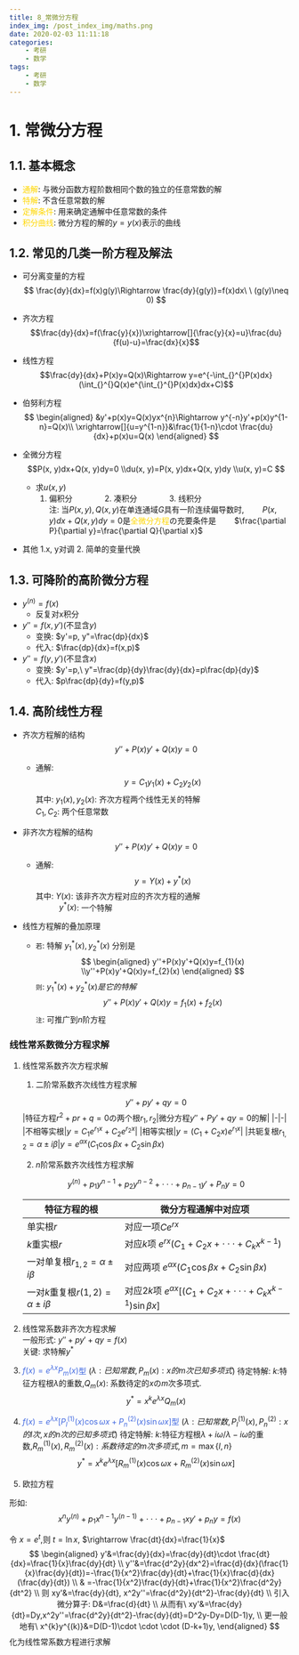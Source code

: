 ```yaml
---
title: 8_常微分方程
index_img: /post_index_img/maths.png
date: 2020-02-03 11:11:18
categories:
    - 考研
    - 数学
tags:
    - 考研
    - 数学
---
```



# 1. 常微分方程

## 1.1. 基本概念

- <font color=#FFD700>通解</font>: 与微分函数方程阶数相同个数的独立的任意常数的解
- <font color=#FFD700>特解</font>: 不含任意常数的解
- <font color=#FFD700>定解条件</font>: 用来确定通解中任意常数的条件
- <font color=#FFD700>积分曲线</font>: 微分方程的解的$y=y(x)$表示的曲线

## 1.2. 常见的几类一阶方程及解法

- 可分离变量的方程
$$
\frac{dy}{dx}=f(x)g(y)\Rightarrow \frac{dy}{g(y)}=f(x)dx\ \ (g(y)\neq 0)
$$
- 齐次方程
$$\frac{dy}{dx}=f(\frac{y}{x})\xrightarrow[]{\frac{y}{x}=u}\frac{du}{f(u)-u}=\frac{dx}{x}$$
- 线性方程
$$$$
$$\frac{dy}{dx}+P(x)y=Q(x)\Rightarrow y=e^{-\int_{}^{}P(x)dx}(\int_{}^{}Q(x)e^{\int_{}^{}P(x)dx}dx+C)$$
- 伯努利方程
$$
\begin{aligned}
&y'+p(x)y=Q(x)yx^{n}\Rightarrow y^{-n}y'+p(x)y^{1-n}=Q(x)\\
\xrightarrow[]{u=y^{1-n}}&\frac{1}{1-n}\cdot \frac{du}{dx}+p(x)u=Q(x)
\end{aligned}
$$

- 全微分方程
$$P(x, y)dx+Q(x, y)dy=0
\\du(x, y)=P(x, y)dx+Q(x, y)dy
\\u(x, y)=C
$$
  - 求$u(x, y)$
    1. 偏积分 &emsp; &emsp; &emsp; 2. 凑积分 &emsp; &emsp; &emsp; 3. 线积分  
    注: 当$P(x, y), Q(x, y)$在单连通域$G$具有一阶连续偏导数时, 
    &emsp; &ensp; $P(x, y)dx+Q(x, y)dy=0$是<font color=#FFD700>全微分方程</font>の充要条件是
    &emsp; &ensp; $\frac{\partial P}{\partial y}=\frac{\partial Q}{\partial x}$
- 其他
    1.x, y对调
    2. 简单的变量代换

## 1.3. 可降阶的高阶微分方程

- $y^{(n)}=f(x)$
  - 反复对x积分
- $y''=f(x, y')$(不显含$y$)
  - 变换: $y'=p, y"=\frac{dp}{dx}$
  - 代入: $\frac{dp}{dx}=f(x,p)$
- $y''=f(y,y')$(不显含$x$)
  - 变换: $y'=p,\ y"=\frac{dp}{dy}\frac{dy}{dx}=p\frac{dp}{dy}$
  - 代入: $p\frac{dp}{dy}=f(y,p)$

## 1.4. 高阶线性方程

- 齐次方程解的结构
  $$y''+P(x)y'+Q(x)y=0$$
  - 通解: 
    $$y=C_{1}y_{1}(x)+C_{2}y_{2}(x)$$
    其中: $y_{1}(x),y_{2}(x)$: 齐次方程两个线性无关的特解  
    $C_{1},C_{2}$: 两个任意常数

- 非齐次方程解的结构
  $$y''+P(x)y'+Q(x)y=0$$
  - 通解:
    $$y=Y(x)+y^{*}(x)$$
    其中: $Y(x)$: 该非齐次方程对应的齐次方程的通解  
    &emsp;&emsp;&emsp;$y^{*}(x)$: 一个特解

- 线性方程解的叠加原理
  - <small>若</small>: 特解 $y_{1}^{*}(x),y_{2}^{*}(x)$ 分别是
    $$
    \begin{aligned}
    y''+P(x)y'+Q(x)y=f_{1}(x)
    \\y''+P(x)y'+Q(x)y=f_{2}(x)
    \end{aligned}
    $$
    <small>则</small>: $y_{1}^{*}(x)+y_{2}^{*}(x)是它的特解$
    $$y''+P(x)y'+Q(x)y=f_{1}(x)+f_{2}(x)$$
    <small>注</small>: 可推广到$n$阶方程

### 线性常系数微分方程求解

1. 线性常系数齐次方程求解
   1. 二阶常系数齐次线性方程求解

    $$y''+py'+qy=0$$
    |特征方程$r^2+pr+q=0$の两个根$r_{1},r_{2}$|微分方程$y''+Py'+qy=0$的解|
    |-|-|
    |不相等实根|$y=C_{1}e^{r_{1}x}+C_{2}e^{r_{2}x}$|
    |相等实根|$y=(C_{1}+C_{2}x)e^{r_{1}x}$|
    |共轭复根$r_{1,2}=\alpha \pm i\beta$|$y=e^{\alpha x}(C_{1}\cos \beta x+C_{2}\sin \beta x)$

   2.  $n$阶常系数齐次线性方程求解

    $$y^{(n)}+p_{1}y^{n-1}+p_{2}y^{n-2}+\cdot \cdot \cdot +p_{n-1}y'+P_{n}y=0$$

    |特征方程的根|微分方程通解中对应项|
    |-|-|
    |单实根$r$|对应一项$Ce^{rx}$|
    |$k$重实根$r$|对应$k$项 $e^{rx}(C_{1}+C_{2}x+\cdot \cdot \cdot +C_{k}x^{k-1})$|
    |一对单复根$r_{1,2}=\alpha \pm i\beta$|对应两项 $e^{\alpha x}(C_{1}\cos \beta x+C_{2}\sin \beta x)$|
    |一对$k$重复根$r(1,2)=\alpha \pm i\beta$|对应$2k$项 $e^{\alpha x}[(C_{1}+C_{2}x+\cdot \cdot \cdot +C_{k}x^{k-1})\sin \beta x]$

2. 线性常系数非齐次方程求解  
   一般形式: $y''+py'+qy=f(x)$  
   关键: 求特解$y^{*}$
1. <font color=#4169E1>$f(x)=e^{\lambda x}P_{m}(x)$型</font> ($\lambda:已知常数, P_{m}(x):x的m次已知多项式$)
待定特解: $k$:特征方程根$\lambda$的重数,$Q_{m}(x)$: 系数待定的$x$の$m$次多项式.
$$y^{*}=x^{k}e^{\lambda x}Q_{m}(x)$$
2. <font color=#4169E1>$f(x)=e^{\lambda x}[P_{l}^{(1)}(x)\cos \omega x+P_{n}^{(2)}(x)\sin \omega x]$型</font> ($\lambda:已知常数,P_{l}^{(1)}(x),P_{n}^{(2)}:x的l次,x的n次的已知多项式$)
待定特解: $k$:特征方程根$\lambda+i\omega/\lambda-i\omega$的重数,$R_{m}^{(1)}(x),R_{m}^{(2)}(x):系数待定的m次多项式,m=\max\{l,n\}$
$$y^{*}=x^{k}e^{\lambda x}[R_{m}^{(1)}(x)\cos \omega x+R_{m}^{(2)}(x)\sin \omega x]$$

3. 欧拉方程

形如: 
$$x^{n}y^{(n)}+p_{1}x^{n-1}y^{(n-1)}+\cdot \cdot \cdot +p_{n-1}xy'+p_{n}y=f(x)$$

令 $x=e^{t}$,则 $t=\ln x$, $\rightarrow \frac{dt}{dx}=\frac{1}{x}$
$$
\begin{aligned}
y'&=\frac{dy}{dx}=\frac{dy}{dt}\cdot \frac{dt}{dx}=\frac{1}{x}\frac{dy}{dt}
\\ y''&=\frac{d^2y}{dx^2}=\frac{d}{dx}(\frac{1}{x}\frac{dy}{dt})=-\frac{1}{x^2}\frac{dy}{dt}+\frac{1}{x}\frac{d}{dx}(\frac{dy}{dt})
\\ & =-\frac{1}{x^2}\frac{dy}{dt}+\frac{1}{x^2}\frac{d^2y}{dt^2}
\\ 则 xy'&=\frac{dy}{dt}, x^2y''=\frac{d^2y}{dt^2}-\frac{dy}{dt}
\\ 引入微分算子: D&=\frac{d}{dt}
\\ 从而有\ xy'&=\frac{dy}{dt}=Dy,x^2y''=\frac{d^2y}{dt^2}-\frac{dy}{dt}=D^2y-Dy=D(D-1)y,
\\ 更一般地有\ x^{k}y^{(k)}&=D(D-1)\cdot \cdot \cdot (D-k+1)y,
\end{aligned} 
$$
化为线性常系数方程进行求解